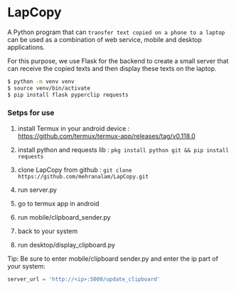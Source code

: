 # LapCopy

A Python program that can `transfer text copied on a phone to a laptop` can be used as a combination of web service, mobile and desktop applications. 

For this purpose, we use Flask for the backend to create a small server that can receive the copied texts and then display these texts on the laptop.

```bash
$ python -m venv venv
$ source venv/bin/activate
$ pip install flask pyperclip‎ requests
```

### Setps for use

1. install Termux in your android device : https://github.com/termux/termux-app/releases/tag/v0.118.0

2. install python and requests lib : `pkg install python git && pip install requests`

3. clone LapCopy from github : `git clone https://github.com/mehranalam/LapCopy.git`

4. run server.py
5. go to termux app in android
6. run mobile/clipboard_sender.py
7. back to your system
8. run desktop/display_clipboard.py


Tip: Be sure to enter mobile/clipboard sender.py and enter the ip part of your system: 

```python
server_url = 'http://<ip>:5000/update_clipboard'
```

